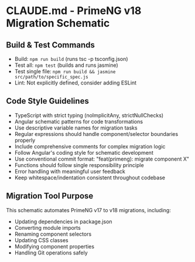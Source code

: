 # CLAUDE.md - PrimeNG v18 Migration Schematic

## Build & Test Commands
- Build: `npm run build` (runs tsc -p tsconfig.json)
- Test all: `npm test` (builds and runs jasmine)
- Test single file: `npm run build && jasmine src/path/to/specific_spec.js`
- Lint: Not explicitly defined, consider adding ESLint

## Code Style Guidelines
- TypeScript with strict typing (noImplicitAny, strictNullChecks)
- Angular schematic patterns for code transformations
- Use descriptive variable names for migration tasks
- Regular expressions should handle component/selector boundaries properly
- Include comprehensive comments for complex migration logic
- Follow Angular's coding style for schematic development
- Use conventional commit format: "feat(primeng): migrate component X"
- Functions should follow single responsibility principle
- Error handling with meaningful user feedback
- Keep whitespace/indentation consistent throughout codebase

## Migration Tool Purpose
This schematic automates PrimeNG v17 to v18 migrations, including:
- Updating dependencies in package.json
- Converting module imports
- Renaming component selectors
- Updating CSS classes
- Modifying component properties
- Handling Git operations safely